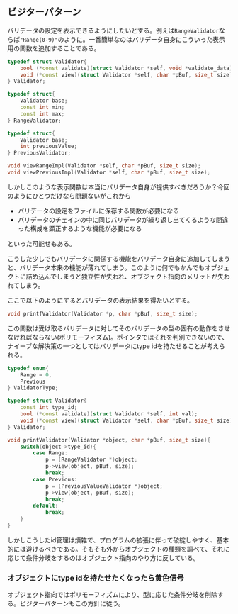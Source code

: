 ## ビジターパターン

バリデータの設定を表示できるようにしたいとする。例えば`RangeValidator`ならば`"Range(0-9)"`のように。一番簡単なのはバリデータ自身にこういった表示用の関数を追加することである。

```cpp
typedef struct Validator{
    bool (*const validate)(struct Validator *self, void *validate_data);
    void (*const view)(struct Validator *self, char *pBuf, size_t size);
} Validator;

typedef struct{
    Validator base;
    const int min;
    const int max;
} RangeValidator;

typedef struct{
    Validator base;
    int previousValue;
} PreviousValidator;

void viewRangeImpl(Validator *self, char *pBuf, size_t size);
void viewPreviousImpl(Validator *self, char *pBuf, size_t size);
```

しかしこのような表示関数は本当にバリデータ自身が提供すべきだろうか？今回のようにひとつだけなら問題ないがこれから

- バリデータの設定をファイルに保存する関数が必要になる
- バリデータのチェインの中に同じバリデータが繰り返し出てくるような間違った構成を顕正するような機能が必要になる

といった可能せもある。

こうした少しでもバリデータに関係する機能をバリデータ自身に追加してしまうと、バリデータ本来の機能が薄れてしまう。このように何でもかんでもオブジェクトに詰め込んでしまうと独立性が失われ、オブジェクト指向のメリットが失われてしまう。

ここで以下のようにするとバリデータの表示結果を得たいとする。

```cpp
void printfValidator(Validator *p, char *pBuf, size_t size);
```

この関数は受け取るバリデータに対してそのバリデータの型の固有の動作をさせなければならない(ポリモーフィズム)。ポインタではそれを判別できないので、ナイーブな解決策の一つとしてはバリデータにtype idを持たせることが考えられる。

```cpp
typedef enum{
    Range = 0,
    Previous
} ValidatorType;

typedef struct Validator{
    const int type_id;
    bool (*const validate)(struct Validator *self, int val);
    void (*const view)(struct Validator *self, char *pBuf, size_t size);
} Validator;

void printValidator(Validator *object, char *pBuf, size_t size){
    switch(object->type_id){
        case Range:
            p = (RangeValidator *)object;
            p->view(object, pBuf, size);
            break;
        case Previous:
            p = (PreviousValueValidator *)object;
            p->view(object, pBuf, size);
            break;
        default:
            break;
    }
}
```

しかしこうしたid管理は煩雑で、プログラムの拡張に伴って破綻しやすく、基本的には避けるべきである。そもそも外からオブジェクトの種類を調べて、それに応じて条件分岐をするのはオブジェクト指向のやり方に反している。

### オブジェクトにtype idを持たせたくなったら黄色信号

オブジェクト指向ではポリモーフィズムにより、型に応じた条件分岐を削除する。ビジターパターンもこの方針に従う。

